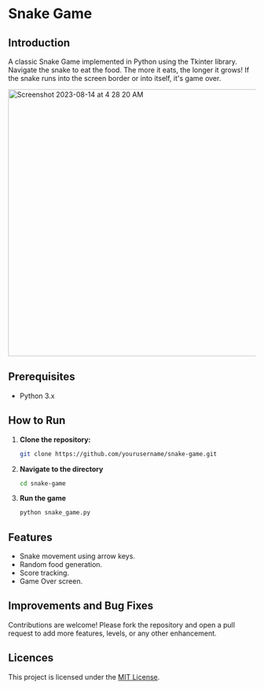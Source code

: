 # Snake Game
## Introduction
A classic Snake Game implemented in Python using the Tkinter library. Navigate the snake to eat the food. The more it eats, the longer it grows! If the snake runs into the screen border or into itself, it's game over.

<img width="543" alt="Screenshot 2023-08-14 at 4 28 20 AM" src="https://github.com/DhruvShukla01/myproject-SnakeGame-python/assets/135282874/2df4258e-cc62-45ed-aade-f1a0ca818224">


## Prerequisites

- Python 3.x

## How to Run

1. **Clone the repository:**
   ```bash
   git clone https://github.com/yourusername/snake-game.git
2. **Navigate to the directory**
   ```bash
   cd snake-game
3. **Run the game**
   ```bash
   python snake_game.py
   
## Features
* Snake movement using arrow keys.
* Random food generation.
* Score tracking.
* Game Over screen.

## Improvements and Bug Fixes
Contributions are welcome! Please fork the repository and open a pull request to add more features, levels, or any other enhancement.

## Licences
This project is licensed under the [MIT License](LICENSE).
